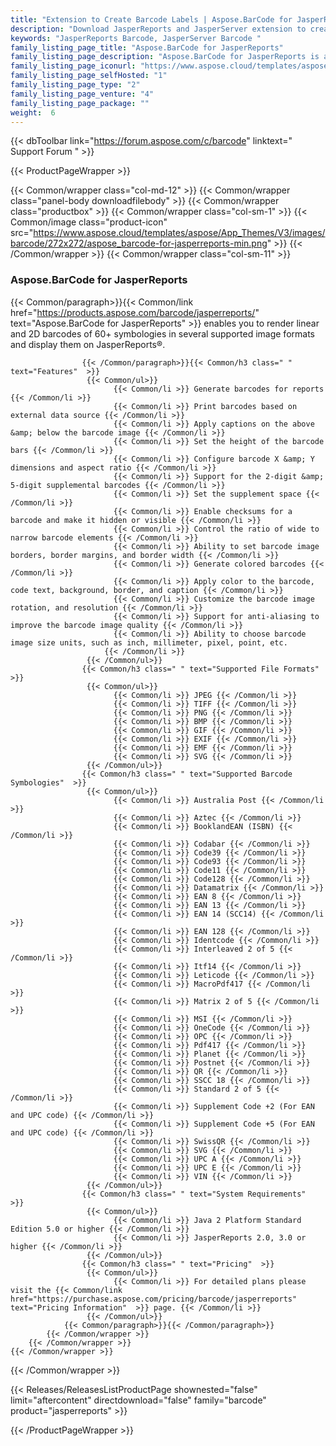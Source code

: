 ```yaml
---
title: "Extension to Create Barcode Labels | Aspose.BarCode for JasperReports"
description: "Download JasperReports and JasperServer extension to create and show barcode labels in your applications. These barcode labels can be rendered in many popular image formats. "
keywords: "JasperReports Barcode, JasperServer Barcode "
family_listing_page_title: "Aspose.BarCode for JasperReports"
family_listing_page_description: "Aspose.BarCode for JasperReports is a flexible JasperReports and JasperServer extension to generate and display high quality barcode labels in your applications. These barcode labels can be rendered in many popular image formats."
family_listing_page_iconurl: "https://www.aspose.cloud/templates/aspose/App_Themes/V3/images/barcode/272x272/aspose_barcode-for-jasperreports-min.png"
family_listing_page_selfHosted: "1"
family_listing_page_type: "2"
family_listing_page_venture: "4"
family_listing_page_package: ""
weight:  6
---
```


{{< dbToolbar link="https://forum.aspose.com/c/barcode" linktext=" Support Forum " >}}


{{< ProductPageWrapper >}}

<!-- ReleasesListProductPage-->
  <!--  {{< Releases/ReleasesListProductPage shownested="false"  limit="beforecontent" directdownload="false" family="barcode" product="jasperreports" >}}-->
<!-- /ReleasesListProductPage-->

<!-- ProductPageContent-->
{{< Common/wrapper class="col-md-12" >}}
    {{< Common/wrapper class="panel-body downloadfilebody" >}}
        {{< Common/wrapper class="productbox" >}}
            {{< Common/wrapper class="col-sm-1" >}}
                {{< Common/image class="product-icon" src="https://www.aspose.cloud/templates/aspose/App_Themes/V3/images/barcode/272x272/aspose_barcode-for-jasperreports-min.png"  >}}
            {{< /Common/wrapper >}}
            {{< Common/wrapper class="col-sm-11" >}}
                <h3 class="product-title">Aspose.BarCode for JasperReports</h3>
                {{< Common/paragraph>}}{{< Common/link href="https://products.aspose.com/barcode/jasperreports/" text="Aspose.BarCode for JasperReports"  >}}
                    enables you to render
                    linear and 2D barcodes of 60+ symbologies in several supported image formats and display them on
                    JasperReports®.

                    {{< /Common/paragraph>}}{{< Common/h3 class=" " text="Features"  >}}
                     {{< Common/ul>}} 
                           {{< Common/li >}} Generate barcodes for reports {{< /Common/li >}}
                           {{< Common/li >}} Print barcodes based on external data source {{< /Common/li >}}
                           {{< Common/li >}} Apply captions on the above &amp; below the barcode image {{< /Common/li >}}
                           {{< Common/li >}} Set the height of the barcode bars {{< /Common/li >}}
                           {{< Common/li >}} Configure barcode X &amp; Y dimensions and aspect ratio {{< /Common/li >}}
                           {{< Common/li >}} Support for the 2-digit &amp; 5-digit supplemental barcodes {{< /Common/li >}}
                           {{< Common/li >}} Set the supplement space {{< /Common/li >}}
                           {{< Common/li >}} Enable checksums for a barcode and make it hidden or visible {{< /Common/li >}}
                           {{< Common/li >}} Control the ratio of wide to narrow barcode elements {{< /Common/li >}}
                           {{< Common/li >}} Ability to set barcode image borders, border margins, and border width {{< /Common/li >}}
                           {{< Common/li >}} Generate colored barcodes {{< /Common/li >}}
                           {{< Common/li >}} Apply color to the barcode, code text, background, border, and caption {{< /Common/li >}}
                           {{< Common/li >}} Customize the barcode image rotation, and resolution {{< /Common/li >}}
                           {{< Common/li >}} Support for anti-aliasing to improve the barcode image quality {{< /Common/li >}}
                           {{< Common/li >}} Ability to choose barcode image size units, such as inch, millimeter, pixel, point, etc.
                         {{< /Common/li >}}
                     {{< /Common/ul>}}
                    {{< Common/h3 class=" " text="Supported File Formats"  >}}
                     {{< Common/ul>}} 
                           {{< Common/li >}} JPEG {{< /Common/li >}}
                           {{< Common/li >}} TIFF {{< /Common/li >}}
                           {{< Common/li >}} PNG {{< /Common/li >}}
                           {{< Common/li >}} BMP {{< /Common/li >}}
                           {{< Common/li >}} GIF {{< /Common/li >}}
                           {{< Common/li >}} EXIF {{< /Common/li >}}
                           {{< Common/li >}} EMF {{< /Common/li >}}
                           {{< Common/li >}} SVG {{< /Common/li >}}
                     {{< /Common/ul>}}
                    {{< Common/h3 class=" " text="Supported Barcode Symbologies"  >}}
                     {{< Common/ul>}} 
                           {{< Common/li >}} Australia Post {{< /Common/li >}}
                           {{< Common/li >}} Aztec {{< /Common/li >}}
                           {{< Common/li >}} BooklandEAN (ISBN) {{< /Common/li >}}
                           {{< Common/li >}} Codabar {{< /Common/li >}}
                           {{< Common/li >}} Code39 {{< /Common/li >}}
                           {{< Common/li >}} Code93 {{< /Common/li >}}
                           {{< Common/li >}} Code11 {{< /Common/li >}}
                           {{< Common/li >}} Code128 {{< /Common/li >}}
                           {{< Common/li >}} Datamatrix {{< /Common/li >}}
                           {{< Common/li >}} EAN 8 {{< /Common/li >}}
                           {{< Common/li >}} EAN 13 {{< /Common/li >}}
                           {{< Common/li >}} EAN 14 (SCC14) {{< /Common/li >}}
                           {{< Common/li >}} EAN 128 {{< /Common/li >}}
                           {{< Common/li >}} Identcode {{< /Common/li >}}
                           {{< Common/li >}} Interleaved 2 of 5 {{< /Common/li >}}
                           {{< Common/li >}} Itf14 {{< /Common/li >}}
                           {{< Common/li >}} Leticode {{< /Common/li >}}
                           {{< Common/li >}} MacroPdf417 {{< /Common/li >}}
                           {{< Common/li >}} Matrix 2 of 5 {{< /Common/li >}}
                           {{< Common/li >}} MSI {{< /Common/li >}}
                           {{< Common/li >}} OneCode {{< /Common/li >}}
                           {{< Common/li >}} OPC {{< /Common/li >}}
                           {{< Common/li >}} Pdf417 {{< /Common/li >}}
                           {{< Common/li >}} Planet {{< /Common/li >}}
                           {{< Common/li >}} Postnet {{< /Common/li >}}
                           {{< Common/li >}} QR {{< /Common/li >}}
                           {{< Common/li >}} SSCC 18 {{< /Common/li >}}
                           {{< Common/li >}} Standard 2 of 5 {{< /Common/li >}}
                           {{< Common/li >}} Supplement Code +2 (For EAN and UPC code) {{< /Common/li >}}
                           {{< Common/li >}} Supplement Code +5 (For EAN and UPC code) {{< /Common/li >}}
                           {{< Common/li >}} SwissQR {{< /Common/li >}}
                           {{< Common/li >}} SVG {{< /Common/li >}}
                           {{< Common/li >}} UPC A {{< /Common/li >}}
                           {{< Common/li >}} UPC E {{< /Common/li >}}
                           {{< Common/li >}} VIN {{< /Common/li >}}
                     {{< /Common/ul>}}
                    {{< Common/h3 class=" " text="System Requirements"  >}}
                     {{< Common/ul>}} 
                           {{< Common/li >}} Java 2 Platform Standard Edition 5.0 or higher {{< /Common/li >}}
                           {{< Common/li >}} JasperReports 2.0, 3.0 or higher {{< /Common/li >}}
                     {{< /Common/ul>}}
                    {{< Common/h3 class=" " text="Pricing"  >}}
                     {{< Common/ul>}} 
                           {{< Common/li >}} For detailed plans please visit the {{< Common/link href="https://purchase.aspose.com/pricing/barcode/jasperreports" text="Pricing Information"  >}} page. {{< /Common/li >}}
                     {{< /Common/ul>}}
                {{< Common/paragraph>}}{{< /Common/paragraph>}}
            {{< /Common/wrapper >}}
        {{< /Common/wrapper >}}
    {{< /Common/wrapper >}}
{{< /Common/wrapper >}}

<!-- /ProductPageContent-->



<!-- ReleasesListProductPage-->
   {{< Releases/ReleasesListProductPage shownested="false"  limit="aftercontent" directdownload="false" family="barcode" product="jasperreports" >}}
<!-- /ReleasesListProductPage-->

{{< /ProductPageWrapper >}}

